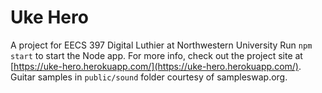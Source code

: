 # Uke Hero
A project for EECS 397 Digital Luthier at Northwestern University
Run `npm start` to start the Node app.
For more info, check out the project site at [https://uke-hero.herokuapp.com/](https://uke-hero.herokuapp.com/).
Guitar samples in `public/sound` folder courtesy of sampleswap.org.

